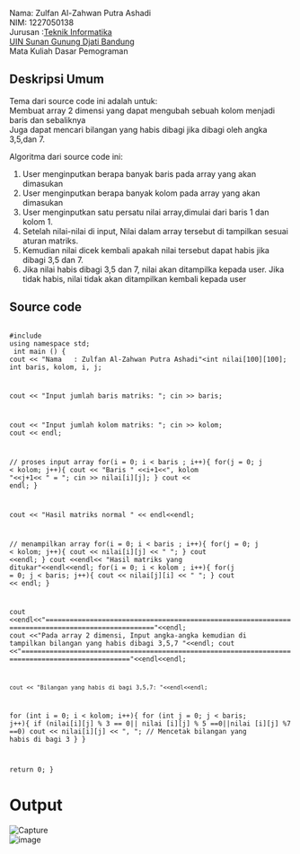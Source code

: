 Nama: Zulfan Al-Zahwan Putra Ashadi <br>
NIM: 1227050138
<br>Jurusan		:[Teknik Informatika](http://if.uinsgd.ac.id/) 
<br>[UIN Sunan Gunung Djati Bandung](https://uinsgd.ac.id/)<br>
Mata Kuliah Dasar Pemograman <br>

## Deskripsi Umum
Tema dari source code ini adalah untuk: <br>
Membuat array 2 dimensi yang dapat mengubah sebuah kolom menjadi baris dan sebaliknya <br>
Juga dapat mencari bilangan yang habis dibagi jika dibagi oleh angka 3,5,dan 7. <br>

Algoritma dari source code ini: <br>

<ol>
<li>User menginputkan berapa banyak baris pada array yang akan dimasukan </li>
<li>User menginputkan berapa banyak kolom pada array yang akan dimasukan</li>
<li>User menginputkan satu persatu nilai array,dimulai dari baris 1 dan kolom 1.</li>
<li>Setelah nilai-nilai di input, Nilai dalam array tersebut di tampilkan sesuai aturan matriks.</li>
<li>Kemudian nilai dicek kembali apakah nilai tersebut dapat habis jika dibagi 3,5 dan 7.</li>
<li>Jika nilai habis dibagi 3,5 dan 7, nilai akan ditampilka kepada user. Jika tidak habis, nilai tidak akan ditampilkan kembali kepada user</li>
</ol>

## Source code
<code>
#include <iostream>
using namespace std;
 int main () {
cout << "Nama	: Zulfan Al-Zahwan Putra Ashadi"<<endl;
cout << "NIM	: 1227050138"<<endl;
cout<<"==========================================================================================="<<endl;
cout <<" Input banyaknya baris dan kolom, kemudian tukar kolom jadi baris dan sebaliknya"<<endl;
cout <<"==========================================================================================="<<endl<<endl;

 int nilai[100][100];
  int baris, kolom, i, j;
 
  cout << "Input jumlah baris matriks: ";
  cin >> baris;
 
  cout << "Input jumlah kolom matriks: ";
  cin >> kolom;
  cout << endl;
 
  // proses input array
  for(i = 0; i < baris ; i++){
    for(j = 0; j < kolom; j++){
      cout << "Baris " <<i+1<<", kolom "<<j+1<< " = ";
      cin >> nilai[i][j];
    }
    cout << endl;
  }
 
  cout << "Hasil matriks normal " << endl<<endl;
 
  // menampilkan array
  for(i = 0; i < baris ; i++){
    for(j = 0; j < kolom; j++){
      cout  << nilai[i][j] << " ";
    }
    cout <<endl;
  }
   cout <<endl<< "Hasil matriks yang ditukar"<<endl<<endl;
   for(i = 0; i < kolom ; i++){
    for(j = 0; j < baris; j++){
      cout  << nilai[j][i] << " ";
    }
    cout << endl;
  }

  cout <<endl<<"================================================================================================="<<endl;
  cout <<"Pada array 2 dimensi, Input angka-angka kemudian di tampilkan bilangan yang habis dibagi 3,5,7 "<<endl;
  cout <<"================================================================================================="<<endl<<endl;
  	
  	cout << "Bilangan yang habis di bagi 3,5,7: "<<endl<<endl;
for (int i = 0; i < kolom; i++){
for (int j = 0; j < baris; j++){
if (nilai[i][j] % 3 == 0|| nilai [i][j] % 5 ==0||nilai [i][j] %7 ==0) cout << nilai[i][j] << ", "; // Mencetak bilangan yang habis di bagi 3
	}
}

  
 
  return 0;
}
</code>


# Output
![Capture](https://user-images.githubusercontent.com/118150521/209344053-ffc6d2e0-d42d-46ec-ba04-f285e3a8682d.PNG)<br>
![image](https://user-images.githubusercontent.com/118150521/209344010-d2643a27-b171-43cd-b7eb-19cdef93e36f.png)








